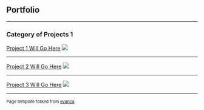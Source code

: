 ## Portfolio

---

### Category of Projects 1

[Project 1 Will Go Here](/sample_page)
<img src="images/dummy_thumbnail.jpg?raw=true"/>

---
[Project 2 Will Go Here](/pdf/sample_presentation.pdf)
<img src="images/dummy_thumbnail.jpg?raw=true"/>

---
[Project 3 Will Go Here](http://example.com/)
<img src="images/dummy_thumbnail.jpg?raw=true"/>

---


<p style="font-size:11px">Page template forked from <a href="https://github.com/evanca/quick-portfolio">evanca</a></p>
<!-- Remove above link if you don't want to attibute -->
